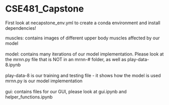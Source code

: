 # CSE481_Capstone

First look at necapstone_env.yml to create a conda environment and install dependencies!

muscles: contains images of different upper body muscles affected by our model\
\
model: contains many iterations of our model implementation. Please look at the mrnn.py file that is NOT in an mrnn-# folder, as well as play-data-8.ipynb\
\
    play-data-8 is our training and testing file - it shows how the model is used\
    mrnn.py is our model implementation \
    \
gui: contains files for our GUI, please look at gui.ipynb and helper_functions.ipynb 
